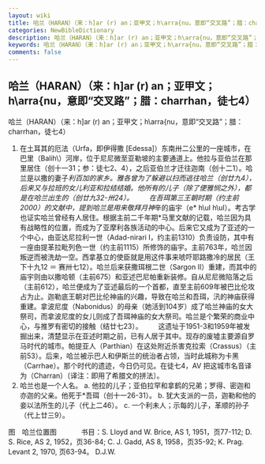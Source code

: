 ```yaml
---
layout: wiki
title: 哈兰（HARAN）（来：h]ar (r) an；亚甲文；h\arra{nu，意即“交叉路”；腊：charrhan，徒七4）
categories: NewBibleDictionary
description: 哈兰（HARAN）（来：h]ar (r) an；亚甲文；h\arra{nu，意即“交叉路”；腊：charrhan，徒七4）
keywords: 哈兰（HARAN）（来：h]ar (r) an；亚甲文；h\arra{nu，意即“交叉路”；腊：charrhan，徒七4）
comments: false
---
```


## 哈兰（HARAN）（来：h]ar (r) an；亚甲文；h\arra{nu，意即“交叉路”；腊：charrhan，徒七4）



哈兰（HARAN）（来：h]ar (r) an；亚甲文；h\arra{nu，意即“交叉路”；腊：charrhan，徒七4）
1. 在土耳其的厄法（Urfa，即伊得撒 [Edessa]）东南卅二公里的一座城市，在巴里（Balih\）河岸，位于尼尼微至亚勒坡的主要通道上。他拉与亚伯兰在那里居住（创十一31；参：徒七2、4），之后亚伯兰才迁往迦南（创十二1）。哈兰是以撒的妻子*利百加的家乡。雅各曾为了躲避以扫而逃往哈兰（创廿九4），后来又与拉班的女儿利亚和拉结结婚。他所有的儿子（除了便雅悯之外），都是在哈兰出生的（创廿九32-卅24）。
　　在吾珥第三王朝时期（约主前2000）的文献中，提到哈兰是用来敬拜月神*辛的庙宇（e* h\ul h\ul）。考古学也证实哈兰曾经有人居住。根据主前二千年期*马里文献的记载，哈兰因为具有战略性的位置，而成为了亚摩利各族活动的中心。后来它又成为了亚述的一个中心，由亚达尼拉利一世（Adad-nirari I，约主前1310）负责设防，其中有一座由提革拉毗列色一世（约主前1115）所修饰的庙宇。主前763年，哈兰因叛逆而被洗劫一空。西拿基立的使臣就是用这件事来唬吓耶路撒冷的居民（王下十九12 ＝ 赛卅七12）。哈兰后来获撒珥根二世（Sargon II）重建，而其中的庙宇则由以撒哈顿（主前675）和亚述巴尼帕重新装修。自从尼尼微陷落之后（主前612），哈兰便成为了亚述最后的一个首都，直至主前609年被巴比伦攻占为止。迦勒底王朝对巴比伦神庙的兴趣，导致在哈兰和吾珥，汛的神庙获得重建。拿波尼度（Nabonidus）的母亲（她活到104岁）成了哈兰神庙的女大祭司，而拿波尼度的女儿则成了吾珥神庙的女大祭司。哈兰是个繁荣的商业中心，与推罗有密切的接触（结廿七23）。
　　这遗址于1951-3和1959年被发掘出来，清楚显示在亚述时期之前，已有人居于其中。现存的废墟主要源自罗马时代的城市。帕提亚人（Parthian）在这处附近杀害克拉索（Crassus）（主前53）。后来，哈兰被示巴人和伊斯兰的统治者占领，当时此城称为卡黑（Carrhae）。那个时代的遗迹，今日仍可见。在徒七4，AV 把这城市名音译为（Charran）〔译注：即用了希腊文的拼法〕。
2. 哈兰也是一个人名。
a. 他拉的儿子；亚伯拉罕和拿鹤的兄弟；罗得、密迦和亦迦的父亲。他死于*吾珥（创十一26-31）。
b. 犹大支派的一员，迦勒和他的妾以法所生的儿子（代上二46）。
c. 一个利未人；示每的儿子，革顺的孙子（代上廿三9）。
　




图　哈兰位置图
　
　　书目：S. Lloyd and W. Brice, AS 1, 1951，页77-112; D. S. Rice, AS 2, 1952，页36-84; C. J. Gadd, AS 8, 1958，页35-92; K. Prag. Levant 2, 1970, 页63-94。
D.J.W.




